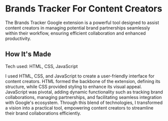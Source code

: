 
# Brands Tracker For Content Creators

The Brands Tracker Google extension is a powerful tool designed to assist content creators in managing potential brand partnerships seamlessly within their workflow, ensuring efficient collaboration and enhanced productivity.

## How It's Made

Tech used: HTML, CSS, JavaScript

I used HTML, CSS, and JavaScript to create a user-friendly interface for content creators. HTML formed the backbone of the extension, defining its structure, while CSS provided styling to enhance its visual appeal. JavaScript was pivotal, adding dynamic functionality such as tracking brand collaborations, managing partnerships, and facilitating seamless integration with Google's ecosystem. Through this blend of technologies, I transformed a vision into a practical tool, empowering content creators to streamline their brand collaborations efficiently.
